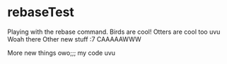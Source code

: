 # rebaseTest
Playing with the rebase command. Birds are cool! Otters are cool too uvu
Woah there 
Other new stuff :7
CAAAAAWWW

More new things owo;;; my code uvu
